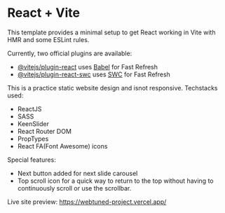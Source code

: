 # React + Vite

This template provides a minimal setup to get React working in Vite with HMR and some ESLint rules.

Currently, two official plugins are available:

- [@vitejs/plugin-react](https://github.com/vitejs/vite-plugin-react/blob/main/packages/plugin-react/README.md) uses [Babel](https://babeljs.io/) for Fast Refresh
- [@vitejs/plugin-react-swc](https://github.com/vitejs/vite-plugin-react-swc) uses [SWC](https://swc.rs/) for Fast Refresh


This is a practice static website design and isnot responsive.
Techstacks used:
- ReactJS
- SASS
- KeenSlider
- React Router DOM
- PropTypes
- React FA(Font Awesome) icons

Special features:
- Next button added for next slide carousel
- Top scroll icon for a quick way to return to the top without having to continuously scroll or use the scrollbar.

Live site preview: https://webtuned-project.vercel.app/
